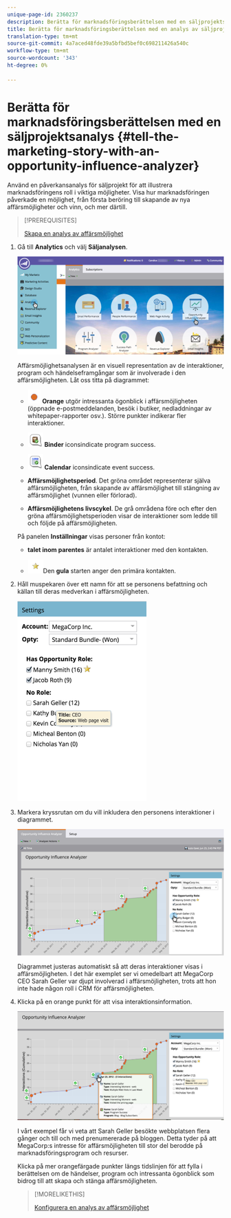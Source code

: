 ```yaml
---
unique-page-id: 2360237
description: Berätta för marknadsföringsberättelsen med en säljprojektsanalys - Marketo Docs - produktdokumentation
title: Berätta för marknadsföringsberättelsen med en analys av säljprojektspåverkan
translation-type: tm+mt
source-git-commit: 4a7aced48fde39a5bfbd5bef0c698211426a540c
workflow-type: tm+mt
source-wordcount: '343'
ht-degree: 0%

---
```



# Berätta för marknadsföringsberättelsen med en säljprojektsanalys {#tell-the-marketing-story-with-an-opportunity-influence-analyzer}

Använd en påverkansanalys för säljprojekt för att illustrera marknadsföringens roll i viktiga möjligheter. Visa hur marknadsföringen påverkade en möjlighet, från första beröring till skapande av nya affärsmöjligheter och vinn, och mer därtill.

>[!PREREQUISITES]
>
>[Skapa en analys av affärsmöjlighet](/help/marketo/product-docs/reporting/revenue-cycle-analytics/opportunity-influence-analyzer/create-an-opportunity-influence-analyzer.md)

1. Gå till **Analytics** och välj **Säljanalysen**.

   ![](assets/analytics-opportunityhand.png)

   Affärsmöjlighetsanalysen är en visuell representation av de interaktioner, program och händelseframgångar som är involverade i den affärsmöjligheten. Låt oss titta på diagrammet:

   * ![—](assets/image2014-10-3-13-3a43-3a21.png) **Orange** utgör intressanta ögonblick i affärsmöjligheten (öppnade e-postmeddelanden, besök i butiker, nedladdningar av whitepaper-rapporter osv.). Större punkter indikerar fler interaktioner.

   * ![—](assets/image2014-10-3-13-3a44-3a9.png) **Binder** iconsindicate program success.

   * ![—](assets/image2014-10-3-13-3a44-3a40.png) **Calendar** iconsindicate event success.

   * **Affärsmöjlighetsperiod**. Det gröna området representerar själva affärsmöjligheten, från skapande av affärsmöjlighet till stängning av affärsmöjlighet (vunnen eller förlorad).

   * **Affärsmöjlighetens livscykel**. De grå områdena före och efter den gröna affärsmöjlighetsperioden visar de interaktioner som ledde till och följde på affärsmöjligheten.

   På panelen **Inställningar** visas personer från kontot:

   * **talet inom parentes** är antalet interaktioner med den kontakten.

   * ![—](assets/image2014-10-3-13-3a45-3a9.png)Den  **gula** starten anger den primära kontakten.


1. Håll muspekaren över ett namn för att se personens befattning och källan till deras medverkan i affärsmöjligheten.

   ![](assets/image2015-6-23-14-3a43-3a1.png)

1. Markera kryssrutan om du vill inkludera den personens interaktioner i diagrammet.

   ![](assets/image2015-6-23-14-3a43-3a35.png)

   Diagrammet justeras automatiskt så att deras interaktioner visas i affärsmöjligheten. I det här exemplet ser vi omedelbart att MegaCorp CEO Sarah Geller var djupt involverad i affärsmöjligheten, trots att hon inte hade någon roll i CRM för affärsmöjligheten.

1. Klicka på en orange punkt för att visa interaktionsinformation.

   ![](assets/image2015-6-23-14-3a44-3a15.png)

   I vårt exempel får vi veta att Sarah Geller besökte webbplatsen flera gånger och till och med prenumererade på bloggen. Detta tyder på att MegaCorp:s intresse för affärsmöjligheten till stor del berodde på marknadsföringsprogram och resurser.

   Klicka på mer orangefärgade punkter längs tidslinjen för att fylla i berättelsen om de händelser, program och intressanta ögonblick som bidrog till att skapa och stänga affärsmöjligheten.

   >[!MORELIKETHIS]
   >
   >[Konfigurera en analys av affärsmöjlighet](/help/marketo/product-docs/reporting/revenue-cycle-analytics/opportunity-influence-analyzer/configure-an-opportunity-influence-analyzer.md)

